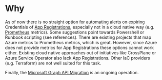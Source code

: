 # Why

As of now there is no straight option for automating alerts on expiring Credentials of [App Registrations](https://docs.microsoft.com/en-us/graph/notifications-integration-app-registration), especially not in a cloud native way (e.g. [Prometheus](https://prometheus.io/) metrics).
Some suggestions point towards Powershell or Runbook scripting (see references).
There are existing projects that map Azure metrics to Prometheus metrics, which is great.
However, since Azure does not provide metrics for App Registrations these options cannot work either.
Existing cloud native approaches out of initiatives like CrossPlane or Azure Service Operator also lack App Registrations.
Other IaC providers (e.g. Terraform) are not well suited for this task.

Finally, the [Microsoft Graph API Migration](https://docs.microsoft.com/en-us/graph/migrate-azure-ad-graph-faq) is an ongoing operation.
